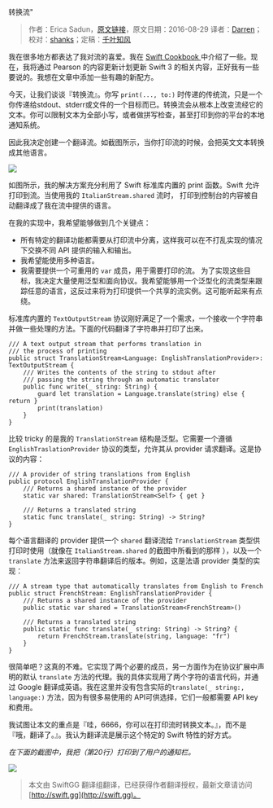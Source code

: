 转换流"

> 作者：Erica Sadun，[原文链接](http://ericasadun.com/2016/08/29/transformative-streams/)，原文日期：2016-08-29
> 译者：[Darren](https://github.com/Harman-darrenchen)；校对：[shanks](http://codebuild.me/)；定稿：[千叶知风](http://weibo.com/xiaoxxiao)
  









我在很多地方都表达了我对流的喜爱。我在 [Swift Cookbook ](http://www.informit.com/store/swift-developers-cookbook-includes-content-update-program-9780134395265)中介绍了一些。现在，我将通过 Pearson 的内容更新计划更新 Swift 3 的相关内容，正好我有一些要说的。我想在文章中添加一些有趣的新配方。



今天，让我们谈谈『转换流』。你写 `print(..., to:)` 时传递的传统流，只是一个你传递给stdout、stderr或文件的一个目标而已。转换流会从根本上改变流经它的文本。你可以限制文本为全部小写，或者做拼写检查，甚至打印到你的平台的本地通知系统。

因此我决定创建一个翻译流。如截图所示，当你打印流的时候，会把英文文本转换成其他语言。

![](https://i1.wp.com/ericasadun.com/wp-content/uploads/2016/08/Screen-Shot-2016-08-29-at-4.12.58-PM.png?w=822&ssl=1)

如图所示，我的解决方案充分利用了 Swift 标准库内置的 print 函数。Swift 允许打印到流。当使用我的 `ItalianStream.shared` 流时， 打印到控制台的内容被自动翻译成了我在流中提供的语言。

在我的实现中，我希望能够做到几个关键点：
* 所有特定的翻译功能都需要从打印流中分离，这样我可以在不打乱实现的情况下交换不同 API 提供的输入和输出。
* 我希望能使用多种语言。
* 我需要提供一个可重用的 `var` 成员，用于需要打印的流。
为了实现这些目标，我决定大量使用泛型和面向协议。我希望能够用一个泛型化的流类型来跟踪任意的语言，这反过来将为打印提供一个共享的流实例。这可能听起来有点绕。

标准库内置的 `TextOutputStream` 协议刚好满足了一个需求，一个接收一个字符串并做一些处理的方法。下面的代码翻译了字符串并打印了出来。

    
    /// A text output stream that performs translation in
    /// the process of printing
    public struct TranslationStream<Language: EnglishTranslationProvider>: TextOutputStream {
        /// Writes the contents of the string to stdout after
        /// passing the string through an automatic translator
        public func write(_ string: String) {
            guard let translation = Language.translate(string) else { return }
            print(translation)
        }
    }

比较 tricky 的是我的 `TranslationStream` 结构是泛型。它需要一个遵循 `EnglishTraslationProvider` 协议的类型，允许其从 provider 请求翻译。这是协议的内容：

    
    /// A provider of string translations from English
    public protocol EnglishTranslationProvider {
        /// Returns a shared instance of the provider
        static var shared: TranslationStream<Self> { get }
    
        /// Returns a translated string
        static func translate(_ string: String) -> String?
    }

每个语言翻译的 provider 提供一个 `shared` 翻译流给 `TranslationStream` 类型供 打印时使用（就像在 `ItalianStream.shared` 的截图中所看到的那样 ），以及一个 `translate` 方法来返回字符串翻译后的版本。例如，这是法语 provider 类型的实现：

    
    /// A stream type that automatically translates from English to French
    public struct FrenchStream: EnglishTranslationProvider {
        /// Returns a shared instance of the provider
        public static var shared = TranslationStream<FrenchStream>()
        
        /// Returns a translated string
        public static func translate(_ string: String) -> String? {
            return FrenchStream.translate(string, language: "fr")
        }
    }

很简单吧？这真的不难。它实现了两个必要的成员，另一方面作为在协议扩展中声明的默认 `translate` 方法的代理。我的具体实现用了两个字符的语言代码，并通过 Google 翻译成英语。我在这里并没有包含实际的` translate(_ string:, language:) ` 方法，因为有很多易使用的 API可供选择，它们一般都需要 API key 和费用。

我试图让本文的重点是『哇，6666，你可以在打印流时转换文本。』，而不是『哦，翻译了。』。我认为翻译流是展示这个特定的 Swift 特性的好方式。

*在下面的截图中，我把（第20行）打印到了用户的通知栏。*

![](https://i0.wp.com/ericasadun.com/wp-content/uploads/2016/08/Screen-Shot-2016-08-29-at-9.06.29-PM.png?w=863&ssl=1)
> 本文由 SwiftGG 翻译组翻译，已经获得作者翻译授权，最新文章请访问 [http://swift.gg](http://swift.gg)。